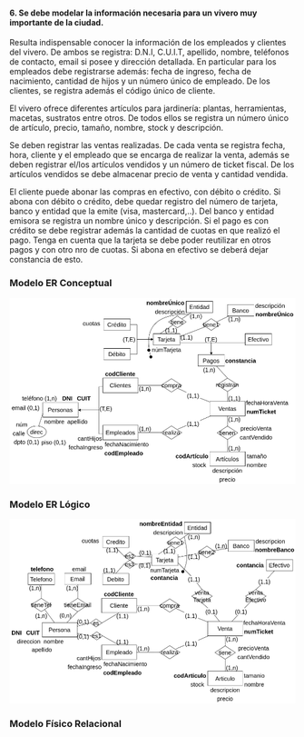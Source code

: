 #### 6.  Se debe modelar la información necesaria para un vivero muy importante de la ciudad.

Resulta indispensable conocer la información de los empleados y clientes del vivero. De ambos se registra: D.N.I, C.U.I.T, apellido, nombre, teléfonos de contacto, email si posee y dirección detallada. En particular para los empleados debe registrarse además: fecha de ingreso, fecha de nacimiento, cantidad de hijos y un número único de empleado. De los clientes, se registra además el código único de cliente.

El vivero ofrece diferentes artículos para jardinería: plantas, herramientas, macetas, sustratos entre otros. De todos ellos se registra un número único de artículo, precio, tamaño, nombre, stock y descripción. 

Se deben registrar las ventas realizadas. De cada venta se registra fecha, hora, cliente y el empleado que se encarga de realizar la venta, además se deben registrar el/los artículos vendidos y un número de ticket fiscal. De los artículos vendidos se debe almacenar precio de venta y cantidad vendida.

El cliente puede abonar las compras en efectivo, con débito o crédito. Si abona con débito o crédito, debe quedar registro del número de tarjeta, banco y entidad que la emite (visa, mastercard,..). Del banco y entidad emisora se registra un nombre único y descripción. Si el pago es con crédito se debe registrar además la cantidad de cuotas en que realizó el pago. Tenga en cuenta que la tarjeta se debe poder reutilizar en otros pagos y con otro nro de cuotas. Si abona en efectivo se deberá dejar constancia de esto.



### Modelo ER Conceptual
![ejercicio6_Conceptual](../../Practica2/Parte1/drawios-png/ejercicio06P2_Conceptual.drawio.png)

### Modelo ER Lógico
![ejercicio2_Lógico](../../Practica2/Parte1/drawios-png/ejercicio06P2_Logico.drawio.png)

### Modelo Físico Relacional

